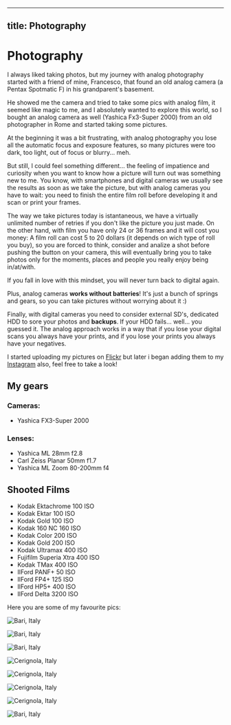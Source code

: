 
---
title: Photography
---

# Photography

I always liked taking photos, but my journey with analog photography
started with a friend of mine, Francesco, that found an old analog
camera (a Pentax Spotmatic F) in his grandparent's basement.

He showed me the camera and tried to take some pics with analog film,
it seemed like magic to me, and I absolutely wanted to explore this
world, so I bought an analog camera as well (Yashica Fx3-Super 2000)
from an old photographer in Rome and started taking some pictures.

At the beginning it was a bit frustrating, with analog photography you
lose  all the automatic focus and exposure features, so many pictures
were too dark, too light, out of focus or blurry... meh.

But still, I could feel something different... the feeling of impatience
and curiosity when you want to know how a picture will turn out was something
new to me. You know, with smartphones and digital cameras we usually see
the results as soon as we take the picture, but with analog cameras you
have to wait: you need to finish the entire film roll before developing it
and scan or print your frames.

The way we take pictures today is istantaneous, we have a virtually
unlimited number of retries if you don't like the picture you just made.
On the other hand, with film you have only 24 or 36 frames and it will cost you money:
A film roll can cost 5 to 20 dollars (it depends on wich type of roll you buy),
so you are forced to think, consider and analize a shot before pushing the button
on your camera, this will eventually bring you to take photos only for
the moments, places and people you really enjoy being in/at/with.

If you fall in love with this mindset, you will never turn back to digital again.

Plus, analog cameras **works without batteries**! It's just a bunch of springs
and gears, so you can take pictures without worrying about it :)

Finally, with digital cameras you need to consider external SD's, dedicated HDD
to sore your photos and **backups**. If your HDD fails... well... you guessed it.
The analog approach works in a way that if you lose your digital scans you always
have your prints, and if you lose your prints you always have your negatives.

I started uploading my pictures on [Flickr](https://www.flickr.com/photos/145631298@N08/) 
but later i began adding them to my [Instagram](https://www.instagram.com/giacintocarlucci/)
also, feel free to take a look!

## My gears

### Cameras:

* Yashica FX3-Super 2000

### Lenses:

* Yashica ML 28mm f2.8
* Carl Zeiss Planar 50mm f1.7
* Yashica ML Zoom 80-200mm f4

## Shooted Films

* Kodak Ektachrome 100 ISO
* Kodak Ektar 100 ISO
* Kodak Gold 100 ISO
* Kodak 160 NC 160 ISO
* Kodak Color 200 ISO
* Kodak Gold 200 ISO
* Kodak Ultramax 400 ISO
* Fujifilm Superia Xtra 400 ISO
* Kodak TMax 400 ISO
* IlFord PANF+ 50 ISO
* IlFord FP4+ 125 ISO
* IlFord HP5+ 400 ISO
* IlFord Delta 3200 ISO

Here you are some of my favourite pics:

![Bari, Italy](./img/ruota-panoramica.jpeg)

![Bari, Italy](./img/sub.jpeg)

![Bari, Italy](./img/luna.jpeg)

![Cerignola, Italy](./img/natale.jpeg)

![Cerignola, Italy](./img/alla-finestra.jpeg)

![Cerignola, Italy](./img/festa-popolare.jpeg)

![Cerignola, Italy](./img/diga.jpeg)

![Bari, Italy](./img/rampicanti.jpeg)

